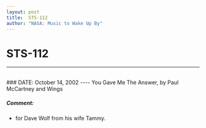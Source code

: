 ```yaml
---
layout: post
title:  STS-112
author: "NASA: Music to Wake Up By"
---
```


# STS-112
----
<br/>
### DATE: October 14, 2002
----
You Gave Me The Answer, by Paul McCartney and Wings

##### Comment:
* for Dave Wolf from his wife Tammy.
